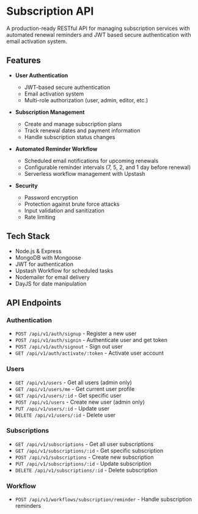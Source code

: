 # Subscription API

A production-ready RESTful API for managing subscription services with automated renewal reminders and JWT based secure authentication with email activation system.

## Features

- **User Authentication**
  - JWT-based secure authentication
  - Email activation system
  - Multi-role authorization (user, admin, editor, etc.)
  
- **Subscription Management**
  - Create and manage subscription plans
  - Track renewal dates and payment information
  - Handle subscription status changes

- **Automated Reminder Workflow**
  - Scheduled email notifications for upcoming renewals
  - Configurable reminder intervals (7, 5, 2, and 1 day before renewal)
  - Serverless workflow management with Upstash

- **Security**
  - Password encryption
  - Protection against brute force attacks
  - Input validation and sanitization
  - Rate limiting

## Tech Stack

- Node.js & Express
- MongoDB with Mongoose
- JWT for authentication
- Upstash Workflow for scheduled tasks
- Nodemailer for email delivery
- DayJS for date manipulation

## API Endpoints

### Authentication

- `POST /api/v1/auth/signup` - Register a new user
- `POST /api/v1/auth/signin` - Authenticate user and get token
- `POST /api/v1/auth/signout` - Sign out user
- `GET /api/v1/auth/activate/:token` - Activate user account

### Users

- `GET /api/v1/users` - Get all users (admin only)
- `GET /api/v1/users/me` - Get current user profile
- `GET /api/v1/users/:id` - Get specific user
- `POST /api/v1/users` - Create new user (admin only)
- `PUT /api/v1/users/:id` - Update user
- `DELETE /api/v1/users/:id` - Delete user

### Subscriptions

- `GET /api/v1/subscriptions` - Get all user subscriptions
- `GET /api/v1/subscriptions/:id` - Get specific subscription
- `POST /api/v1/subscriptions` - Create new subscription
- `PUT /api/v1/subscriptions/:id` - Update subscription
- `DELETE /api/v1/subscriptions/:id` - Delete subscription

### Workflow

- `POST /api/v1/workflows/subscription/reminder` - Handle subscription reminders